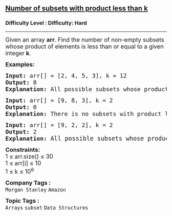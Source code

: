 <h2><a href="https://www.geeksforgeeks.org/problems/number-of-subsets-with-product-less-than-k/1?page=5&difficulty=Hard&status=unsolved&sortBy=accuracy">Number of subsets with product less than k</a></h2><h3>Difficulty Level : Difficulty: Hard</h3><hr><div class="problems_problem_content__Xm_eO"><p><span style="font-size: 18px;">Given an array <strong>arr</strong>. Find the number of non-empty subsets whose product of elements is less than or equal to a given integer <strong>k</strong>. </span></p>
<p><span style="font-size: 18px;"><strong>Examples:</strong></span></p>
<pre><span style="font-size: 18px;"><strong>Input: </strong>arr[] = [2, 4, 5, 3], k = 12
<strong>Output: </strong>8
<strong>Explanation: </strong>All possible subsets whose products are less than 12 are: (2), (4), (5), (3), (2, 4), (2, 5), (2, 3), (4, 3).</span></pre>
<pre><span style="font-size: 18px;"><strong>Input: </strong>arr[] = [9, 8, 3], k = 2 
<strong>Output: </strong>0</span>
<span style="font-size: 18px;"><strong>Explanation: </strong>There is no subsets with product less than or equal to 2.</span></pre>
<pre><span style="font-size: 18px;"><strong>Input: </strong>arr[] = [9, 2, 2], k = 2 
<strong>Output: </strong>2</span>
<span style="font-size: 18px;"><strong>Explanation: </strong></span><span style="font-size: 14pt;">All possible subsets whose products are less than 12 are: (2), (2).</span></pre>
<p><span style="font-size: 18px;"><strong>Constraints:</strong><br>1 ≤ arr.size() ≤ 30<br>1 ≤ arr[i] ≤ 10<br>1 ≤ k ≤ 10<sup>6</sup></span></p></div><p><span style=font-size:18px><strong>Company Tags : </strong><br><code>Morgan Stanley</code>&nbsp;<code>Amazon</code>&nbsp;<br><p><span style=font-size:18px><strong>Topic Tags : </strong><br><code>Arrays</code>&nbsp;<code>subset</code>&nbsp;<code>Data Structures</code>&nbsp;